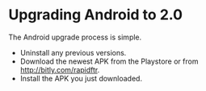 # Upgrading Android to 2.0

The Android upgrade process is simple.

* Uninstall any previous versions.
* Download the newest APK from the Playstore or from http://bitly.com/rapidftr.
* Install the APK you just downloaded.
